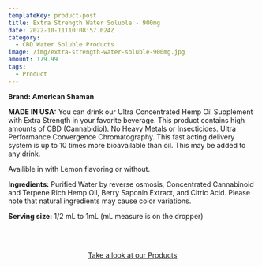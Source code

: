 ```yaml
---
templateKey: product-post
title: Extra Strength Water Soluble - 900mg
date: 2022-10-11T10:08:57.024Z
category:
  - CBD Water Soluble Products
image: /img/extra-strength-water-soluble-900mg.jpg
amount: 179.99
tags:
  - Product
---
```

**Brand: American Shaman**

**MADE IN USA:** You can drink our Ultra Concentrated Hemp Oil Supplement with Extra Strength in your favorite beverage. This product contains high amounts of CBD (Cannabidiol). No Heavy Metals or Insecticides. Ultra Performance Convergence Chromatography. This fast acting delivery system is up to 10 times more bioavailable than oil. This may be added to any drink.

Availible in with Lemon flavoring or without.

**Ingredients:** Purified Water by reverse osmosis, Concentrated Cannabinoid and Terpene Rich Hemp Oil, Berry Saponin Extract, and Citric Acid. Please note that natural ingredients may cause color variations.

**Serving size:** 1/2 mL to 1mL (mL measure is on the dropper)

<br><br>

<Center><a class="link-view-more-products" target="_blank" href="https://capitalamericanshaman.com/products">Take a look at our Products</a></Center>